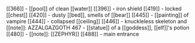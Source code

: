 
[[366]] - [[pool]] of clean [[water]]
[[396]] - iron shield
[[419]] - locked [[chest]]
[[420]] - dusty [[bed]], smells of [[bear]]
[[445]] - [[painting]] of vampire
[[444]] - collapsed [[ceiling]]
[[446]] - knuckleless skeleton and [[note]]: AZZALGAZGOTH
467 - [[statue]] of a [[goddess]], [[elf]]'s potion
[[480]] - [[note]]: [[ZEPHYR]]
[[488]] - main entrance





